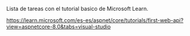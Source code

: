 Lista de tareas con el tutorial basico de Microsoft Learn.

https://learn.microsoft.com/es-es/aspnet/core/tutorials/first-web-api?view=aspnetcore-8.0&tabs=visual-studio

